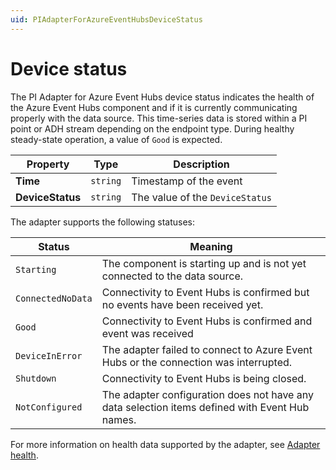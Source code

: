 ```yaml
---
uid: PIAdapterForAzureEventHubsDeviceStatus
---
```


# Device status

The PI Adapter for Azure Event Hubs device status indicates the health of the Azure Event Hubs component and if it is currently communicating properly with the data source. This time-series data is stored within a PI point or ADH stream depending on the endpoint type. During healthy steady-state operation, a value of `Good` is expected.

| Property                          | Type                                 | Description                    |
|-----------------------------------|--------------------------------------|--------------------------------|
| **Time**                        | `string`                               | Timestamp of the event        |
| **DeviceStatus**                | `string`                               | The value of the `DeviceStatus` |

The adapter supports the following statuses:

| Status            | Meaning                                                                                       |
|-------------------|-----------------------------------------------------------------------------------------------|
| `Starting`        | The component is starting up and is not yet connected to the data source.                     |
| `ConnectedNoData` | Connectivity to Event Hubs is confirmed but no events have been received yet.                  |
| `Good`            | Connectivity to Event Hubs is confirmed and event was received                                |
| `DeviceInError`   | The adapter failed to connect to Azure Event Hubs or the connection was interrupted.          |
| `Shutdown`        | Connectivity to Event Hubs is being closed.                                                    |
| `NotConfigured`   | The adapter configuration does not have any data selection items defined with Event Hub names. |

For more information on health data supported by the adapter, see [Adapter health](xref:AdapterHealth).
